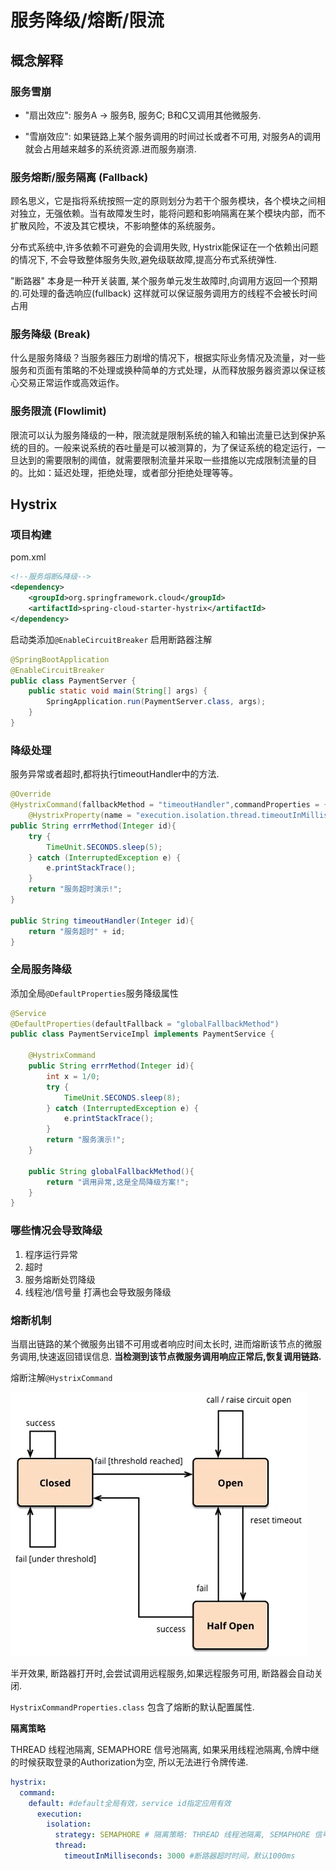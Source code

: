 # 服务降级/熔断/限流

## 概念解释

### 服务雪崩

* "扇出效应":  服务A -> 服务B, 服务C; B和C又调用其他微服务. 

* "雪崩效应": 如果链路上某个服务调用的时间过长或者不可用, 对服务A的调用就会占用越来越多的系统资源.进而服务崩溃.

### 服务熔断/服务隔离 (Fallback)

顾名思义，它是指将系统按照一定的原则划分为若干个服务模块，各个模块之间相对独立，无强依赖。当有故障发生时，能将问题和影响隔离在某个模块内部，而不扩散风险，不波及其它模块，不影响整体的系统服务。

分布式系统中,许多依赖不可避免的会调用失败, Hystrix能保证在一个依赖出问题的情况下, 不会导致整体服务失败,避免级联故障,提高分布式系统弹性.

"断路器" 本身是一种开关装置, 某个服务单元发生故障时,向调用方返回一个预期的.可处理的备选响应(fullback) 这样就可以保证服务调用方的线程不会被长时间占用

### 服务降级 (Break)

什么是服务降级？当服务器压力剧增的情况下，根据实际业务情况及流量，对一些服务和页面有策略的不处理或换种简单的方式处理，从而释放服务器资源以保证核心交易正常运作或高效运作。

### 服务限流 (Flowlimit)

限流可以认为服务降级的一种，限流就是限制系统的输入和输出流量已达到保护系统的目的。一般来说系统的吞吐量是可以被测算的，为了保证系统的稳定运行，一旦达到的需要限制的阈值，就需要限制流量并采取一些措施以完成限制流量的目的。比如：延迟处理，拒绝处理，或者部分拒绝处理等等。

## Hystrix

### 项目构建

pom.xml

```xml
<!--服务熔断&降级-->
<dependency>
    <groupId>org.springframework.cloud</groupId>
    <artifactId>spring-cloud-starter-hystrix</artifactId>
</dependency>
```

启动类添加`@EnableCircuitBreaker` 启用断路器注解

```java
@SpringBootApplication
@EnableCircuitBreaker
public class PaymentServer {
    public static void main(String[] args) {
        SpringApplication.run(PaymentServer.class, args);
    }
}
```

### 降级处理

服务异常或者超时,都将执行timeoutHandler中的方法.

```java
@Override
@HystrixCommand(fallbackMethod = "timeoutHandler",commandProperties = {
    @HystrixProperty(name = "execution.isolation.thread.timeoutInMilliseconds", value = "5000")})
public String errrMethod(Integer id){
    try {
        TimeUnit.SECONDS.sleep(5);
    } catch (InterruptedException e) {
        e.printStackTrace();
    }
    return "服务超时演示!";
}

public String timeoutHandler(Integer id){
    return "服务超时" + id;
}
```

### 全局服务降级

添加全局`@DefaultProperties`服务降级属性

```java
@Service
@DefaultProperties(defaultFallback = "globalFallbackMethod")
public class PaymentServiceImpl implements PaymentService {
    
    @HystrixCommand
    public String errrMethod(Integer id){
        int x = 1/0;
        try {
            TimeUnit.SECONDS.sleep(8);
        } catch (InterruptedException e) {
            e.printStackTrace();
        }
        return "服务演示!";
    }
    
    public String globalFallbackMethod(){
        return "调用异常,这是全局降级方案!";
    }
}
```

### 哪些情况会导致降级

1. 程序运行异常
2. 超时
3. 服务熔断处罚降级
4. 线程池/信号量 打满也会导致服务降级

### 熔断机制

当扇出链路的某个微服务出错不可用或者响应时间太长时, 进而熔断该节点的微服务调用,快速返回错误信息. **当检测到该节点微服务调用响应正常后,恢复调用链路.**

熔断注解`@HystrixCommand`

![image-20200426144229377](image-20200426144229377.png)

半开效果, 断路器打开时,会尝试调用远程服务,如果远程服务可用, 断路器会自动关闭.

`HystrixCommandProperties.class` 包含了熔断的默认配置属性.

**隔离策略**

THREAD 线程池隔离, SEMAPHORE 信号池隔离, 如果采用线程池隔离,令牌中继的时候获取登录的Authorization为空, 所以无法进行令牌传递.

```yml
hystrix:
  command:
    default: #default全局有效，service id指定应用有效
      execution:
        isolation:
          strategy: SEMAPHORE # 隔离策略: THREAD 线程池隔离, SEMAPHORE 信号池隔离, 如果采用线程池隔离,令牌中继的时候无法获取Authorization
          thread:
            timeoutInMilliseconds: 3000 #断路器超时时间，默认1000ms
```



